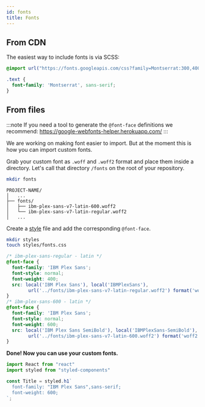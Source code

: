 ```yaml
---
id: fonts
title: Fonts
---
```


## From CDN

The easiest way to include fonts is via SCSS:

```scss title="styles/style.scss"
@import url("https://fonts.googleapis.com/css?family=Montserrat:300,400,500,600,700,800,900");

.text {
  font-family: 'Montserrat', sans-serif;
}
```

## From files

:::note
If you need a tool to generate the `@font-face` definitions we recommend: https://google-webfonts-helper.herokuapp.com/
:::

We are working on making font easier to import. But at the moment this is how you can import custom fonts.

Grab your custom font as `.woff` and `.woff2` format and place them inside a directory. Let's call that directory `/fonts` on the root of your repository.

```sh
mkdir fonts
```

```tree {4,5}
PROJECT-NAME/
│   ...
├── fonts/
│   ├── ibm-plex-sans-v7-latin-600.woff2
│   └── ibm-plex-sans-v7-latin-regular.woff2
│   ...
```

Create a [style](features/styles.md) file and add the corresponding `@font-face`.

```sh
mkdir styles
touch styles/fonts.css
```

```css title="styles/fonts.css"
/* ibm-plex-sans-regular - latin */
@font-face {
  font-family: 'IBM Plex Sans';
  font-style: normal;
  font-weight: 400;
  src: local('IBM Plex Sans'), local('IBMPlexSans'),
        url('../fonts/ibm-plex-sans-v7-latin-regular.woff2') format('woff2');
}
/* ibm-plex-sans-600 - latin */
@font-face {
  font-family: 'IBM Plex Sans';
  font-style: normal;
  font-weight: 600;
  src: local('IBM Plex Sans SemiBold'), local('IBMPlexSans-SemiBold'),
        url('../fonts/ibm-plex-sans-v7-latin-600.woff2') format('woff2');
}
```

**Done! Now you can use your custom fonts.**

```js title="templates/main.js" {5}
import React from "react"
import styled from "styled-components"

const Title = styled.h1`
  font-family: "IBM Plex Sans",sans-serif;
  font-weight: 600;
`;
```
